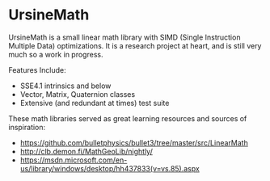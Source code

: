 # UrsineMath
UrsineMath is a small linear math library with SIMD (Single Instruction Multiple Data) optimizations.  It is a research project at heart, and is still very much so a work in progress.

Features Include:
- SSE4.1 intrinsics and below
- Vector, Matrix, Quaternion classes
- Extensive (and redundant at times) test suite

These math libraries served as great learning resources and sources of inspiration:
- https://github.com/bulletphysics/bullet3/tree/master/src/LinearMath
- http://clb.demon.fi/MathGeoLib/nightly/
- https://msdn.microsoft.com/en-us/library/windows/desktop/hh437833(v=vs.85).aspx
